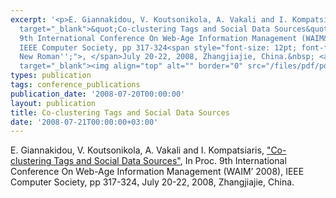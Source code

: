 ```yaml
---
excerpt: '<p>E. Giannakidou, V. Koutsonikola, A. Vakali and I. Kompatsiaris, <a href="http://ieeexplore.ieee.org/xpl/freeabs_all.jsp?arnumber=4597030"
  target="_blank">&quot;Co-clustering Tags and Social Data Sources&quot;</a>, In Proc.
  9th International Conference On Web-Age Information Management (WAIM&rsquo; 2008),
  IEEE Computer Society, pp 317-324<span style="font-size: 12pt; font-family: ''Times
  New Roman'';">, </span>July 20-22, 2008, Zhangjiajie, China.&nbsp; <a href="/files/GKVKdraft.pdf"
  target="_blank"><img align="top" alt="" border="0" src="/files/pdf/pdf.png" /></a></p>'
types: publication
tags: conference_publications
publication_date: '2008-07-20T00:00:00'
layout: publication
title: Co-clustering Tags and Social Data Sources
date: '2008-07-21T00:00:00+03:00'
---
```

<p>E. Giannakidou, V. Koutsonikola, A. Vakali and I. Kompatsiaris, <a href="http://ieeexplore.ieee.org/xpl/freeabs_all.jsp?arnumber=4597030" target="_blank">&quot;Co-clustering Tags and Social Data Sources&quot;</a>, In Proc. 9th International Conference On Web-Age Information Management (WAIM&rsquo; 2008), IEEE Computer Society, pp 317-324<span style="font-size: 12pt; font-family: 'Times New Roman';">, </span>July 20-22, 2008, Zhangjiajie, China.&nbsp; <a href="/files/GKVKdraft.pdf" target="_blank"><img align="top" alt="" border="0" src="/files/pdf/pdf.png" /></a></p>
